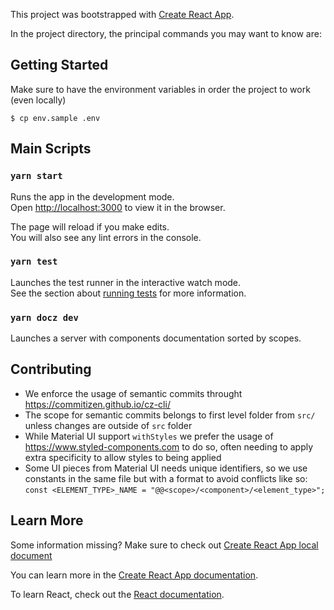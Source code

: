 This project was bootstrapped with [Create React App](https://github.com/facebook/create-react-app).

In the project directory, the principal commands you may want to know are:

## Getting Started

Make sure to have the environment variables in order the project to work (even locally)

```
$ cp env.sample .env
```

## Main Scripts

### `yarn start`

Runs the app in the development mode.<br>
Open [http://localhost:3000](http://localhost:3000) to view it in the browser.

The page will reload if you make edits.<br>
You will also see any lint errors in the console.

### `yarn test`

Launches the test runner in the interactive watch mode.<br>
See the section about [running tests](https://facebook.github.io/create-react-app/docs/running-tests) for more information.

### `yarn docz dev`

Launches a server with components documentation sorted by scopes.

## Contributing

- We enforce the usage of semantic commits throught https://commitizen.github.io/cz-cli/
- The scope for semantic commits belongs to first level folder from `src/` unless changes are outside of `src` folder
- While Material UI support `withStyles` we prefer the usage of https://www.styled-components.com to do so, often needing to apply extra specificity to allow styles to being applied
- Some UI pieces from Material UI needs unique identifiers, so we use constants in the same file but with a format to avoid conflicts like so: `const <ELEMENT_TYPE>_NAME = "@@<scope>/<component>/<element_type>";`

## Learn More

Some information missing? Make sure to check out [Create React App local document](./CRA.md)

You can learn more in the [Create React App documentation](https://facebook.github.io/create-react-app/docs/getting-started).

To learn React, check out the [React documentation](https://reactjs.org/).
